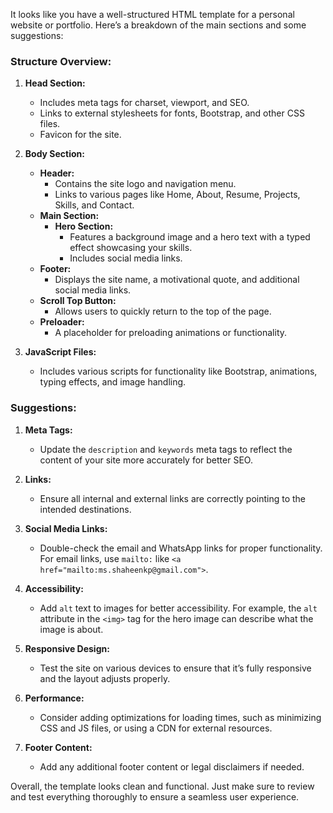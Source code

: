 It looks like you have a well-structured HTML template for a personal website or portfolio. Here’s a breakdown of the main sections and some suggestions:

### Structure Overview:

1. **Head Section:**
   - Includes meta tags for charset, viewport, and SEO.
   - Links to external stylesheets for fonts, Bootstrap, and other CSS files.
   - Favicon for the site.

2. **Body Section:**
   - **Header:** 
     - Contains the site logo and navigation menu.
     - Links to various pages like Home, About, Resume, Projects, Skills, and Contact.
   - **Main Section:**
     - **Hero Section:** 
       - Features a background image and a hero text with a typed effect showcasing your skills.
       - Includes social media links.
   - **Footer:**
     - Displays the site name, a motivational quote, and additional social media links.
   - **Scroll Top Button:** 
     - Allows users to quickly return to the top of the page.
   - **Preloader:** 
     - A placeholder for preloading animations or functionality.

3. **JavaScript Files:**
   - Includes various scripts for functionality like Bootstrap, animations, typing effects, and image handling.

### Suggestions:

1. **Meta Tags:**
   - Update the `description` and `keywords` meta tags to reflect the content of your site more accurately for better SEO.

2. **Links:**
   - Ensure all internal and external links are correctly pointing to the intended destinations.

3. **Social Media Links:**
   - Double-check the email and WhatsApp links for proper functionality. For email links, use `mailto:` like `<a href="mailto:ms.shaheenkp@gmail.com">`.

4. **Accessibility:**
   - Add `alt` text to images for better accessibility. For example, the `alt` attribute in the `<img>` tag for the hero image can describe what the image is about.

5. **Responsive Design:**
   - Test the site on various devices to ensure that it’s fully responsive and the layout adjusts properly.

6. **Performance:**
   - Consider adding optimizations for loading times, such as minimizing CSS and JS files, or using a CDN for external resources.

7. **Footer Content:**
   - Add any additional footer content or legal disclaimers if needed.

Overall, the template looks clean and functional. Just make sure to review and test everything thoroughly to ensure a seamless user experience.
